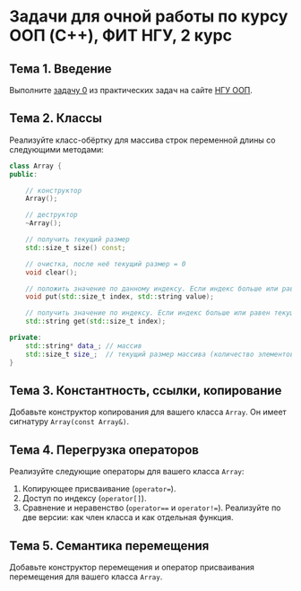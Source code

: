 # Задачи для очной работы по курсу ООП (C++), ФИТ НГУ, 2 курс

## Тема 1. Введение

Выполните [задачу 0](https://docs.google.com/document/d/16jJOQ2EGlAvqq2sUJdwXgaQYUivRX50o-vSxLPpC2ck/edit?tab=t.0) из практических задач на сайте [НГУ ООП](https://sites.google.com/site/nguoop/%D0%BF%D1%80%D0%B0%D0%BA%D1%82%D0%B8%D1%87%D0%B5%D1%81%D0%BA%D0%B8%D0%B5-%D0%B7%D0%B0%D0%B4%D0%B0%D0%BD%D0%B8%D1%8F-%D1%81?authuser=0).

## Тема 2. Классы

Реализуйте класс-обёртку для массива строк переменной длины со следующими методами:

```C++
class Array {
public:

    // конструктор
    Array();

    // деструктор
    ~Array();

    // получить текущий размер
    std::size_t size() const;

    // очистка, после неё текущий размер = 0
    void clear();

    // положить значение по данному индексу. Если индекс больше или равен текущему размеру, увеличить размер
    void put(std::size_t index, std::string value);

    // получить значение по индексу. Если индекс больше или равен текущему размеру, вернуть пустую строку
    std::string get(std::size_t index);

private:
    std::string* data_; // массив
    std::size_t size_;  // текущий размер массива (количество элементов)
}
```

## Тема 3. Константность, ссылки, копирование

Добавьте конструктор копирования для вашего класса `Array`. Он имеет сигнатуру `Array(const Array&)`.

## Тема 4. Перегрузка операторов

Реализуйте следующие операторы для вашего класса `Array`:
1. Копирующее присваивание (`operator=`).
2. Доступ по индексу (`operator[]`).
3. Сравнение и неравенство (`operator==` и `operator!=`). Реализуйте по две версии: как член класса и как отдельная функция.

## Тема 5. Семантика перемещения

Добавьте конструктор перемещения и оператор присваивания перемещения для вашего класса `Array`.
